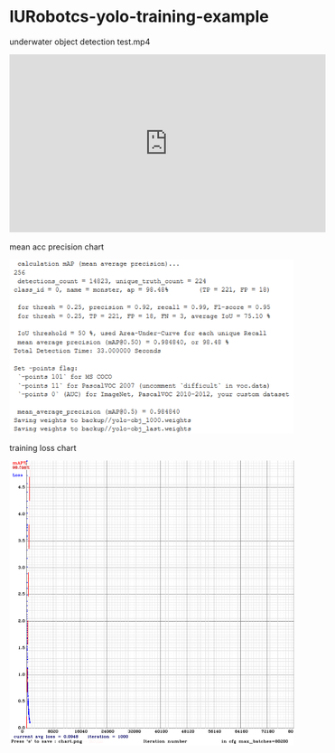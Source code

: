 # IURobotcs-yolo-training-example


underwater object detection test.mp4


<iframe width="560" height="315"
src="https://www.youtube.com/embed/qct8qz-YiIY" 
frameborder="0" 
allow="accelerometer; autoplay; encrypted-media; gyroscope; picture-in-picture" 
allowfullscreen></iframe>


mean acc precision chart

<img src="./script/mAP.PNG">

training loss chart

<img src="./script/chart.png">


